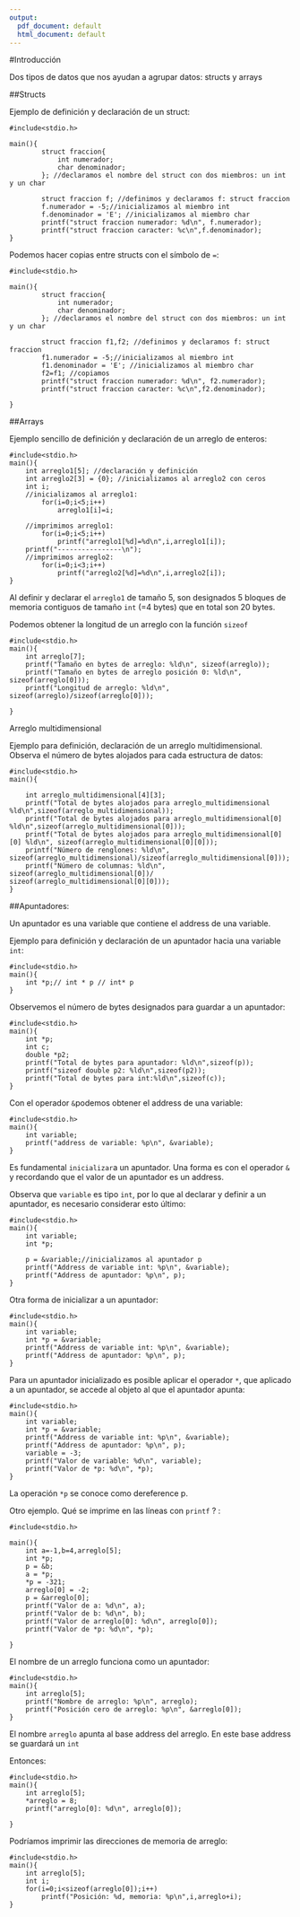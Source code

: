 ```yaml
---
output:
  pdf_document: default
  html_document: default
---
```

#Introducción

Dos tipos de datos que nos ayudan a agrupar datos: structs y arrays


##Structs

Ejemplo de definición y declaración de un struct:

```
#include<stdio.h>

main(){
		struct fraccion{
			int numerador;
			char denominador;
		}; //declaramos el nombre del struct con dos miembros: un int y un char

		struct fraccion f; //definimos y declaramos f: struct fraccion
		f.numerador = -5;//inicializamos al miembro int
		f.denominador = 'E'; //inicializamos al miembro char
		printf("struct fraccion numerador: %d\n", f.numerador);
		printf("struct fraccion caracter: %c\n",f.denominador);
}
```
Podemos hacer copias entre structs con el símbolo de `=`:

```
#include<stdio.h>

main(){
		struct fraccion{
			int numerador;
			char denominador;
		}; //declaramos el nombre del struct con dos miembros: un int y un char

		struct fraccion f1,f2; //definimos y declaramos f: struct fraccion
		f1.numerador = -5;//inicializamos al miembro int
		f1.denominador = 'E'; //inicializamos al miembro char
		f2=f1; //copiamos
		printf("struct fraccion numerador: %d\n", f2.numerador);
		printf("struct fraccion caracter: %c\n",f2.denominador);

}
```
##Arrays

Ejemplo sencillo de definición y declaración de un arreglo de enteros:

```
#include<stdio.h>
main(){
	int arreglo1[5]; //declaración y definición
	int arreglo2[3] = {0}; //inicializamos al arreglo2 con ceros
	int i;
	//inicializamos al arreglo1:
		for(i=0;i<5;i++)
			arreglo1[i]=i;
		
	//imprimimos arreglo1:
		for(i=0;i<5;i++)
			printf("arreglo1[%d]=%d\n",i,arreglo1[i]);
	printf("----------------\n");
	//imprimimos arreglo2:
		for(i=0;i<3;i++)
			printf("arreglo2[%d]=%d\n",i,arreglo2[i]);
}

```
Al definir y declarar el `arreglo1` de tamaño 5, son designados 5 bloques de memoria contiguos de tamaño `int` (=4 bytes) que en total son 20 bytes.	

Podemos obtener la longitud de un arreglo con la función `sizeof`

```
#include<stdio.h>
main(){
	int arreglo[7];
	printf("Tamaño en bytes de arreglo: %ld\n", sizeof(arreglo));
	printf("Tamaño en bytes de arreglo posición 0: %ld\n", sizeof(arreglo[0]));
	printf("Longitud de arreglo: %ld\n", sizeof(arreglo)/sizeof(arreglo[0]));

}

```

Arreglo multidimensional

Ejemplo para definición, declaración de un arreglo multidimensional. Observa el número de bytes alojados para cada estructura de datos:

```
#include<stdio.h>
main(){
	
	int arreglo_multidimensional[4][3];
	printf("Total de bytes alojados para arreglo_multidimensional %ld\n",sizeof(arreglo_multidimensional));
	printf("Total de bytes alojados para arreglo_multidimensional[0] %ld\n",sizeof(arreglo_multidimensional[0]));
	printf("Total de bytes alojados para arreglo_multidimensional[0][0] %ld\n", sizeof(arreglo_multidimensional[0][0]));
	printf("Número de renglones: %ld\n", sizeof(arreglo_multidimensional)/sizeof(arreglo_multidimensional[0]));
	printf("Número de columnas: %ld\n", sizeof(arreglo_multidimensional[0])/ sizeof(arreglo_multidimensional[0][0]));
}

```

##Apuntadores:

Un apuntador es una variable que contiene el address de una variable.

Ejemplo para definición y declaración de un apuntador hacia una variable `int`:

```
#include<stdio.h>
main(){
	int *p;// int * p // int* p
}
```
Observemos el número de bytes designados para guardar a un apuntador:

```
#include<stdio.h>
main(){
	int *p;
	int c;
	double *p2;
	printf("Total de bytes para apuntador: %ld\n",sizeof(p));
	printf("sizeof double p2: %ld\n",sizeof(p2));
	printf("Total de bytes para int:%ld\n",sizeof(c));
}
```
Con el operador `&`podemos obtener el address de una variable:

```
#include<stdio.h>
main(){
	int variable;
	printf("address de variable: %p\n", &variable);
}
```

Es fundamental `inicializar`a un apuntador. Una forma es con el operador `&` y recordando que el valor de un apuntador es un address.

Observa que `variable` es tipo `int`, por lo que al declarar y definir a un apuntador, es necesario considerar esto último:

```
#include<stdio.h>
main(){
	int variable;
	int *p;

	p = &variable;//inicializamos al apuntador p
	printf("Address de variable int: %p\n", &variable);
	printf("Address de apuntador: %p\n", p);
}

```

Otra forma de inicializar a un apuntador:

```
#include<stdio.h>
main(){
	int variable;
	int *p = &variable;
	printf("Address de variable int: %p\n", &variable);
	printf("Address de apuntador: %p\n", p);
}

```

Para un apuntador inicializado es posible aplicar el operador `*`, que aplicado a un apuntador, se accede al objeto al que el apuntador apunta:

```
#include<stdio.h>
main(){
	int variable;
	int *p = &variable;
	printf("Address de variable int: %p\n", &variable);
	printf("Address de apuntador: %p\n", p);
	variable = -3;
	printf("Valor de variable: %d\n", variable);
	printf("Valor de *p: %d\n", *p);
}

```

La operación `*p` se conoce como dereference p.

Otro ejemplo. Qué se imprime en las líneas con `printf` ? :

```
#include<stdio.h>

main(){
	int a=-1,b=4,arreglo[5];
	int *p;
	p = &b;
	a = *p;
	*p = -321;
	arreglo[0] = -2;
	p = &arreglo[0];
	printf("Valor de a: %d\n", a);
	printf("Valor de b: %d\n", b);
	printf("Valor de arreglo[0]: %d\n", arreglo[0]);
	printf("Valor de *p: %d\n", *p);

}

```

El nombre de un arreglo funciona como un apuntador:

```
#include<stdio.h>
main(){
	int arreglo[5];
	printf("Nombre de arreglo: %p\n", arreglo);
	printf("Posición cero de arreglo: %p\n", &arreglo[0]);
}

```

El nombre `arreglo` apunta al base address del arreglo. En este base address se guardará un `int`

Entonces:

```
#include<stdio.h>
main(){
	int arreglo[5];
	*arreglo = 8;
	printf("arreglo[0]: %d\n", arreglo[0]);

}
```

Podríamos imprimir las direcciones de memoria de arreglo:

```
#include<stdio.h>
main(){
	int arreglo[5];
	int i;
	for(i=0;i<sizeof(arreglo[0]);i++)
		printf("Posición: %d, memoria: %p\n",i,arreglo+i);
}

```






















































